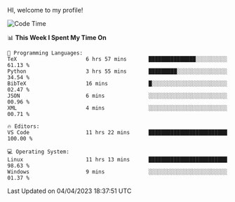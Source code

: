 HI, welcome to my profile!
<!--START_SECTION:waka-->
![Code Time](http://img.shields.io/badge/Code%20Time-673%20hrs%2018%20mins-blue)

📊 **This Week I Spent My Time On** 

```text
💬 Programming Languages: 
TeX                      6 hrs 57 mins       ███████████████░░░░░░░░░░   61.13 % 
Python                   3 hrs 55 mins       █████████░░░░░░░░░░░░░░░░   34.54 % 
BibTeX                   16 mins             █░░░░░░░░░░░░░░░░░░░░░░░░   02.47 % 
JSON                     6 mins              ░░░░░░░░░░░░░░░░░░░░░░░░░   00.96 % 
XML                      4 mins              ░░░░░░░░░░░░░░░░░░░░░░░░░   00.71 % 

🔥 Editors: 
VS Code                  11 hrs 22 mins      █████████████████████████   100.00 % 

💻 Operating System: 
Linux                    11 hrs 13 mins      █████████████████████████   98.63 % 
Windows                  9 mins              ░░░░░░░░░░░░░░░░░░░░░░░░░   01.37 % 
```


 Last Updated on 04/04/2023 18:37:51 UTC
<!--END_SECTION:waka-->
